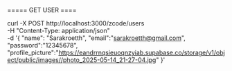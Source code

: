 ===== GET USER ====

curl -X POST http://localhost:3000/zcode/users \
  -H "Content-Type: application/json" \
  -d '{
    "name": "Sarakroetth",
    "email":"sarakroetth@gmail.com",
    "password":"12345678",
    "profile_picture":"https://eandrrnqsieuoqnzyiab.supabase.co/storage/v1/object/public/images//photo_2025-05-14_21-27-04.jpg"
}'
